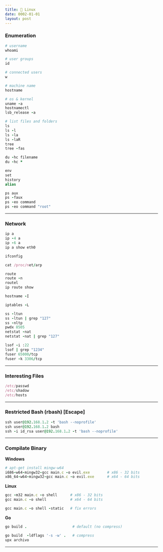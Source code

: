 ```yaml
---
title: 🐧 Linux
date: 0002-01-01
layout: post
---
```


### Enumeration

```ruby
# username
whoami

# user groups
id

# connected users
w

# machine name
hostname

# os & kernel
uname -a
hostnamectl
lsb_release -a

# list files and folders
ls
ls -l
ls -la
ls -laR
tree
tree -fas

du -hc filename
du -hc *

env
set
history
alias

ps aux
ps -faux
ps -eo command
ps -eo command "root"

```

---

### Network

```ruby
ip a
ip -4 a
ip -6 a
ip a show eth0

ifconfig

cat /proc/net/arp

route
route -n
routel
ip route show

hostname -I

iptables -L

ss -ltun
ss -ltun | grep "127"
ss -nltp
pwdx 8505
netstat -nat
netstat -nat | grep "127"

lsof -i :22
lsof | grep "1234"
fuser 65000/tcp
fuser -k 3306/tcp
```

---

### Interesting Files

```ruby
/etc/passwd
/etc/shadow
/etc/hosts
```

---

### Restricted Bash (rbash) [Escape]

```ruby
ssh user@192.168.1.2 -t 'bash --noprofile'
ssh user@192.168.1.2 bash
ssh -i id_rsa user@192.168.1.2 -t 'bash --noprofile'
```

---

### Compilate Binary

**Windows**

```ruby
# apt-get install mingw-w64
i686-w64-mingw32-gcc main.c -o evil.exe        # x86 - 32 bits
x86_64-w64-mingw32-gcc main.c -o evil.exe      # x64 - 64 bits
```

**Linux**

```ruby
gcc -m32 main.c -o shell      # x86 - 32 bits
gcc main.c -o shell           # x64 - 64 bits

gcc main.c -o shell -static   # fix errors
```

**Go**

```ruby
go build .                     # default (no compress)

go build  -ldflags '-s -w' .   # compress
upx archivo
```

---
